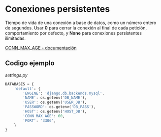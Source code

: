 # Conexiones persistentes

Tiempo de vida de una conexión a base de datos, como un número entero de segundos. Usar **0** para cerrar la conexión al final de cada petición, comportamiento por defecto, y **None** para conexiones persistentes ilimitadas.

[CONN_MAX_AGE - documentación](https://docs.djangoproject.com/en/4.0/ref/settings/#conn-max-age)



## Codigo ejemplo

*settings.py*
```python
DATABASES = {
    'default': {
        'ENGINE': 'django.db.backends.mysql',
        'NAME': os.getenv('DB_NAME'),
        'USER': os.getenv('USER_DB'),
        'PASSWORD': os.getenv('DB_PASS'),
        'HOST': os.getenv('HOST_DB'),
        'CONN_MAX_AGE': 60,
        'PORT': '3306',
    }
}
```
